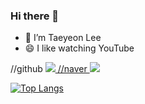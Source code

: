 ### Hi there 👋

- 🔭 I’m Taeyeon Lee
- 😄 I like watching YouTube

//github
<a href="https://github.com/leetaeyeon11111" target="_blank"><img src="https://img.shields.io/badge/github-181717?style=for-the-badge&logo=github&logoColor=white">
//naver
<img src="https://img.shields.io/badge/NAVER-03C75A?style=for-the-badge&logo=aws&logoColor=white">
  
[![Top Langs](https://github-readme-stats.vercel.app/api/top-langs/?username=anuraghazra)](https://github.com/anuraghazra/github-readme-stats)





